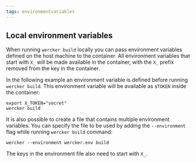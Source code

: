 ```yaml
---
tags: environmentvariables
---
```


## Local environment variables

When running `wercker build` locally you can pass environment variables defined
on the host machine to the container. All environment variables that start with
`X_` will be made available in the container, with the `X_` prefix removed from
the key in the container.

In the following example an environment variable is defined before running
`wercker build`. This environment variable will be available as `$TOKEN` inside
the container:

```no-highlight
export X_TOKEN="secret"
wercker build
```

It is also possible to create a file that contains multiple environment
variables. You can specify the file to be used by adding the `--environment`
flag while running `wercker build` command:

```no-highlight
wercker --environment wercker.env build
```

The keys in the environment file also need to start with `X_`.
